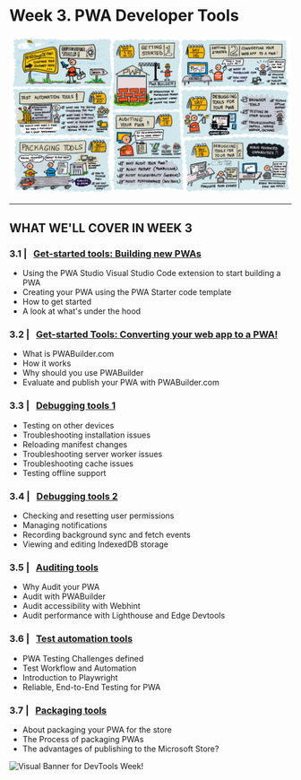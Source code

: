 # Week 3. PWA Developer Tools


![Visual Guide to DevTools Week!](_media/week3-roadmap.png)

---

## WHAT WE'LL COVER IN WEEK 3

### 3.1 | &nbsp; [Get-started tools: Building new PWAs](01.md)

* Using the PWA Studio Visual Studio Code extension to start building a PWA
* Creating your PWA using the PWA Starter code template
* How to get started
* A look at what's under the hood

### 3.2 | &nbsp; [Get-started Tools: Converting your web app to a PWA!](02.md)

* What is PWABuilder.com
* How it works
* Why should you use PWABuilder
* Evaluate and publish your PWA with PWABuilder.com

### 3.3 | &nbsp; [Debugging tools 1](03.md)

* Testing on other devices
* Troubleshooting installation issues
* Reloading manifest changes
* Troubleshooting server worker issues
* Troubleshooting cache issues
* Testing offline support

### 3.4 | &nbsp; [Debugging tools 2](04.md)

* Checking and resetting user permissions
* Managing notifications
* Recording background sync and fetch events
* Viewing and editing IndexedDB storage

### 3.5 | &nbsp; [Auditing tools](05.md)

* Why Audit your PWA
* Audit with PWABuilder
* Audit accessibility with Webhint
* Audit performance with Lighthouse and Edge Devtools

### 3.6 | &nbsp; [Test automation tools](06.md)

* PWA Testing Challenges defined
* Test Workflow and Automation
* Introduction to Playwright
* Reliable, End-to-End Testing for PWA

### 3.7 | &nbsp; [Packaging tools](07.md)

* About packaging your PWA for the store
* The Process of packaging PWAs
* The advantages of publishing to the Microsoft Store?


![Visual Banner for DevTools Week!](_media/week3-banner.png)
